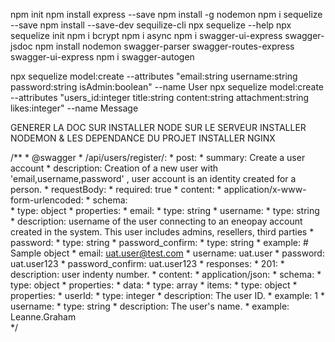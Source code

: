 npm init
npm install express --save
npm install -g nodemon
npm i sequelize --save
npm install --save-dev sequilize-cli
npx sequelize --help
npx sequelize init
npm i bcrypt
npm i async
npm i swagger-ui-express swagger-jsdoc
npm install nodemon swagger-parser swagger-routes-express swagger-ui-express
npm i swagger-autogen

npx sequelize model:create --attributes "email:string username:string password:string isAdmin:boolean" --name User
npx sequelize model:create --attributes "users_id:integer title:string content:string attachment:string likes:integer" --name Message


GENERER LA DOC SUR 
INSTALLER NODE SUR LE SERVEUR
INSTALLER NODEMON & LES DEPENDANCE  DU PROJET
INSTALLER NGINX


 /**
         * @swagger
         * /api/users/register/:
         *   post:
         *     summary: Create a user account
         *     description: Creation of a new user with 'email,username,password' ,  user account is an identity created for a person.
         *     requestBody:
         *       required: true
         *       content:
         *         application/x-www-form-urlencoded:
         *           schema:      
         *                  type: object
         *                  properties:
         *                 email:
         *                   type: string
         *                 username:
         *                   type: string
         *                   description: username of the user connecting to an eneopay account created in the system. This user includes admins, resellers, third parties
         *                 password:
         *                   type: string
         *                 password_confirm:
         *                   type: string
         *              example:   # Sample object
         *                 email: uat.user@test.com
         *                 username: uat.user
         *                 password: uat.user123
         *                 password_confirm: uat.user123
         *     responses:
         *       201:
         *         description: user indenty number.
         *         content:
         *           application/json:
         *             schema:
         *               type: object
         *               properties:
         *                 data:
         *                   type: array
         *                   items:
         *                     type: object
         *                     properties:
         *                       userId:
         *                         type: integer
         *                         description: The user ID.
         *                         example: 1
         *                       username:
         *                         type: string
         *                         description: The user's name.
         *                         example: Leanne.Graham    
        */